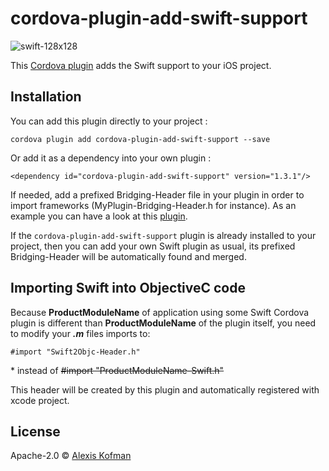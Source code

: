# cordova-plugin-add-swift-support

![swift-128x128](https://cloud.githubusercontent.com/assets/579922/15999501/79196b48-3146-11e6-836e-061a7ef53571.png)

This [Cordova plugin](https://www.npmjs.com/package/cordova-plugin-add-swift-support) adds the Swift support to your iOS project.

## Installation

You can add this plugin directly to your project :

`cordova plugin add cordova-plugin-add-swift-support --save`

Or add it as a dependency into your own plugin :

`<dependency id="cordova-plugin-add-swift-support" version="1.3.1"/>`

If needed, add a prefixed Bridging-Header file in your plugin in order to import frameworks (MyPlugin-Bridging-Header.h for instance).
As an example you can have a look at this [plugin](https://github.com/akofman/cordova-plugin-permissionScope).

If the `cordova-plugin-add-swift-support` plugin is already installed to your project, then you can add your own Swift plugin as usual, its prefixed Bridging-Header will be automatically found and merged.

## Importing Swift into ObjectiveC code

Because **ProductModuleName** of application using some Swift Cordova plugin is different than **ProductModuleName** of the
plugin itself, you need to modify your ***.m*** files imports to:

```
#import "Swift2Objc-Header.h"
```

\* instead of ~~#import "ProductModuleName-Swift.h"~~

This header will be created by this plugin and automatically registered with xcode project.

## License

Apache-2.0 © [Alexis Kofman](http://twitter.com/alexiskofman)
